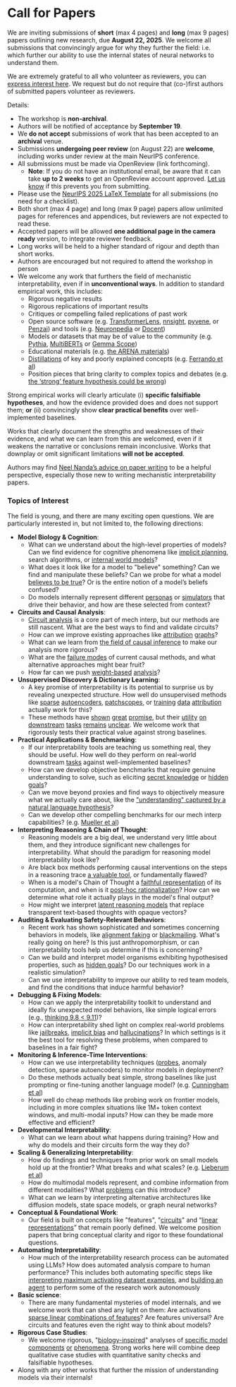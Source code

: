 # Call for Papers
We are inviting submissions of **short** (max 4 pages) and **long** (max 9 pages) papers outlining new research, due **August 22, 2025**. We welcome all submissions that convincingly argue for why they further the field: i.e. which further our ability to use the internal states of neural networks to understand them. 

We are extremely grateful to all who volunteer as reviewers, you can [express interest here](https://www.google.com/url?q=https://docs.google.com/forms/d/e/1FAIpQLSdiw1SJllzoTz_nqzDTzTOGb9DV3W_truQyh-WvYj_QGIi7Mg/viewform?usp%3Ddialog&sa=D&source=editors&ust=1753268904955529&usg=AOvVaw1mKGhNu_Zm7CXAPR3rAMYJ). We request but do not require that (co-)first authors of submitted papers volunteer as reviewers. 

Details: 
* The workshop is **non-archival**.
* Authors will be notified of acceptance by **September 19**.
* We **do not accept** submissions of work that has been accepted to an **archival** venue.
* Submissions **undergoing peer review** (on August 22) are **welcome**, including works under review at the main NeurIPS conference.
* All submissions must be made via OpenReview (link forthcoming).
  * **Note**: If you do not have an institutional email, be aware that it can take **up to 2 weeks** to get an OpenReview account approved. [Let us know](mailto:neurips2025@mechinterpworkshop.com) if this prevents you from submitting.
* Please use the [NeurIPS 2025 LaTeX Template](https://www.google.com/url?q=https://media.neurips.cc/Conferences/NeurIPS2025/Styles.zip&sa=D&source=editors&ust=1753268904957386&usg=AOvVaw2ckgtz8KyjK44n7C_BERod) for all submissions (no need for a checklist).
* Both short (max 4 page) and long (max 9 page) papers allow unlimited pages for references and appendices, but reviewers are not expected to read these.
* Accepted papers will be allowed **one additional page in the camera ready** version, to integrate reviewer feedback.
* Long works will be held to a higher standard of rigour and depth than short works.
* Authors are encouraged but not required to attend the workshop in person
* We welcome any work that furthers the field of mechanistic interpretability, even if in **unconventional ways**. In addition to standard empirical work, this includes:
  * Rigorous negative results
  * Rigorous replications of important results
  * Critiques or compelling failed replications of past work
  * Open source software (e.g. [TransformerLens](https://www.google.com/url?q=https://github.com/neelnanda-io/TransformerLens&sa=D&source=editors&ust=1753268904958746&usg=AOvVaw3i0WuOLOSwsT0UMkP5vVc6), [nnsight](https://www.google.com/url?q=https://github.com/ndif-team/nnsight&sa=D&source=editors&ust=1753268904958835&usg=AOvVaw2OCF7cAp6fH-yN_Eqm0O1p), [pyvene](https://www.google.com/url?q=https://github.com/stanfordnlp/pyvene/tree/main/pyvene/models/mlp&sa=D&source=editors&ust=1753268904958923&usg=AOvVaw3xo7EHdyI6SibbeaSZwwys), or [Penzai](https://www.google.com/url?q=https://github.com/google-deepmind/penzai&sa=D&source=editors&ust=1753268904959016&usg=AOvVaw3tqbTgRgmyYU-TZIJhHtEH)) and tools (e.g. [Neuronpedia](https://www.google.com/url?q=http://neuronpedia.org&sa=D&source=editors&ust=1753268904959110&usg=AOvVaw22tFc8umw-ug4YgaE6kEWW) or [Docent](https://www.google.com/url?q=https://transluce.org/introducing-docent&sa=D&source=editors&ust=1753268904959221&usg=AOvVaw2S4riVGY3ia1QrlinwLL9g))
  * Models or datasets that may be of value to the community (e.g. [Pythia](https://www.google.com/url?q=https://arxiv.org/abs/2304.01373&sa=D&source=editors&ust=1753268904959421&usg=AOvVaw3YvpkwfSIc5v5XUUqBsYBo), [MultiBERTs](https://www.google.com/url?q=https://arxiv.org/abs/2106.16163&sa=D&source=editors&ust=1753268904959522&usg=AOvVaw0JhHG98dLJFpPqGKjEAMpv) or [Gemma Scope](https://www.google.com/url?q=https://arxiv.org/abs/2408.05147&sa=D&source=editors&ust=1753268904959608&usg=AOvVaw2aRoFwZ--AivMLD_LTEdsY))
  * Educational materials (e.g. [the ARENA materials](https://www.google.com/url?q=https://arena3-chapter1-transformer-interp.streamlit.app/&sa=D&source=editors&ust=1753268904959793&usg=AOvVaw223-qQtIEPDeO5OMQS4mNx))
  * [Distillations](https://www.google.com/url?q=https://distill.pub/2017/research-debt/&sa=D&source=editors&ust=1753268904959910&usg=AOvVaw3sUcwWx1NY-hnLomjMHK1k) of key and poorly explained concepts (e.g. [Ferrando et al](https://www.google.com/url?q=https://arxiv.org/abs/2405.00208&sa=D&source=editors&ust=1753268904960050&usg=AOvVaw3s9RA5D3XMbdvw-1lSsF0l))
  * Position pieces that bring clarity to complex topics and debates (e.g. [the ‘strong’ feature hypothesis could be wrong](https://www.google.com/url?q=https://www.alignmentforum.org/posts/tojtPCCRpKLSHBdpn/the-strong-feature-hypothesis-could-be-wrong&sa=D&source=editors&ust=1753268904960347&usg=AOvVaw2MTbBy4Q1u7avOTbVr4tFv))

Strong empirical works will clearly articulate (i) **specific falsifiable hypotheses**, and how the evidence provided does and does not support them; **or** (ii) convincingly show **clear practical benefits** over well-implemented baselines. 

Works that clearly document the strengths and weaknesses of their evidence, and what we can learn from this are welcomed, even if it weakens the narrative or conclusions remain inconclusive. Works that downplay or omit significant limitations **will not be accepted**. 

Authors may find [Neel Nanda’s advice on paper writing](https://www.google.com/url?q=https://www.alignmentforum.org/posts/eJGptPbbFPZGLpjsp/highly-opinionated-advice-on-how-to-write-ml-papers&sa=D&source=editors&ust=1753268904961527&usg=AOvVaw0OyCudppiJA3rmKaI-5nJ7) to be a helpful perspective, especially those new to writing mechanistic interpretability papers. 
### Topics of Interest
The field is young, and there are many exciting open questions. We are particularly interested in, but not limited to, the following directions: 
* **Model Biology & Cognition**:
  * What can we understand about the high-level properties of models? Can we find evidence for cognitive phenomena like [implicit planning](https://www.google.com/url?q=https://transformer-circuits.pub/2025/attribution-graphs/biology.html%23dives-poems&sa=D&source=editors&ust=1753268904962281&usg=AOvVaw2OMIXmkmHO02yyMqPyiVqG), search algorithms, or [internal world models](https://www.google.com/url?q=https://arxiv.org/abs/2210.13382&sa=D&source=editors&ust=1753268904962407&usg=AOvVaw29Vm_5TII1R-w_qioV0JIG)?
  * What does it look like for a model to "believe" something? Can we find and manipulate these beliefs? Can we probe for what a model [believes to be true](https://www.google.com/url?q=https://arxiv.org/abs/2310.06824&sa=D&source=editors&ust=1753268904962657&usg=AOvVaw1byGoPGmKQ1HLAaIqjgTWJ)? Or is the entire notion of a model’s beliefs confused?
  * Do models internally represent different [personas](https://www.google.com/url?q=https://arxiv.org/abs/2406.12094&sa=D&source=editors&ust=1753268904962877&usg=AOvVaw16FJACYkRfAKM25q7H9KE5) or [simulators](https://www.google.com/url?q=https://www.nature.com/articles/s41586-023-06647-8&sa=D&source=editors&ust=1753268904963028&usg=AOvVaw1L378FKou5acZ00W_gXEcr) that drive their behavior, and how are these selected from context?
* **Circuits and Causal Analysis**:
  * [Circuit analysis](https://www.google.com/url?q=https://distill.pub/2020/circuits/zoom-in/&sa=D&source=editors&ust=1753268904963466&usg=AOvVaw0cajIXwZ2l-vhkwKGe7o3T) is a core part of mech interp, but our methods are still nascent. What are the best ways to find and validate circuits?
  * How can we improve existing approaches like [attribution](https://www.google.com/url?q=https://arxiv.org/abs/2406.11944&sa=D&source=editors&ust=1753268904963856&usg=AOvVaw1ba_XIo1TwsoNxFV99eD5O) [graphs](https://www.google.com/url?q=https://transformer-circuits.pub/2025/attribution-graphs/methods.html&sa=D&source=editors&ust=1753268904964007&usg=AOvVaw3GnDBs1Cs_C_myJkZGgCXY)?
  * What can we learn from [the field of causal inference](https://www.google.com/url?q=https://arxiv.org/abs/2407.04690&sa=D&source=editors&ust=1753268904964300&usg=AOvVaw0xwCTw0syrEQdMtwkDsBR8) to make our analysis more rigorous?
  * What are the [failure modes](https://www.google.com/url?q=https://arxiv.org/abs/2307.15771&sa=D&source=editors&ust=1753268904964596&usg=AOvVaw0BCYozYuOHgZb8vvrGaygf) of current causal methods, and what alternative approaches might bear fruit?
  * How far can we push [weight-based](https://www.google.com/url?q=https://arxiv.org/abs/2301.05217&sa=D&source=editors&ust=1753268904964962&usg=AOvVaw1GxsCWBjYPAAI36Kvx-RJT) [analysis](https://www.google.com/url?q=https://arxiv.org/abs/2410.08417&sa=D&source=editors&ust=1753268904965105&usg=AOvVaw1cnSvbXq4UMRrcKN1R9eDU)?
* **Unsupervised Discovery & Dictionary Learning**:
  * A key promise of interpretability is its potential to surprise us by revealing unexpected structure. How well do unsupervised methods like [sparse](https://www.google.com/url?q=https://arxiv.org/abs/2103.15949&sa=D&source=editors&ust=1753268904965854&usg=AOvVaw00oaS6Zw7wneC8s7tmUjIQ) [autoencoders](https://www.google.com/url?q=https://transformer-circuits.pub/2023/monosemantic-features&sa=D&source=editors&ust=1753268904966032&usg=AOvVaw3MgU9hNcO_m-_F5pUMqTY4), [patch](https://www.google.com/url?q=https://arxiv.org/abs/2401.06102&sa=D&source=editors&ust=1753268904966193&usg=AOvVaw2dJi16QGx_CL9GC_RYEjJZ)[scopes](https://www.google.com/url?q=https://arxiv.org/abs/2403.10949v2&sa=D&source=editors&ust=1753268904966302&usg=AOvVaw1n9OZvZR6DbV2sEkZy-eyK), or [training](https://www.google.com/url?q=https://proceedings.mlr.press/v70/koh17a?ref%3Dhttps://githubhelp.com&sa=D&source=editors&ust=1753268904966477&usg=AOvVaw2lkbw1PFA5xgFp_I13c4JV) [data](https://www.google.com/url?q=https://arxiv.org/abs/2308.03296&sa=D&source=editors&ust=1753268904966613&usg=AOvVaw1oVy1yWc_k4rcHwxUK_K8j) [attribution](https://www.google.com/url?q=https://arxiv.org/abs/2205.11482&sa=D&source=editors&ust=1753268904966750&usg=AOvVaw0elnmRtDSyhKCc3cJVS7U8) actually work for this?
  * These methods have [shown](https://www.google.com/url?q=https://transformer-circuits.pub/2024/scaling-monosemanticity/index.html&sa=D&source=editors&ust=1753268904967079&usg=AOvVaw0ndnP2YvYKtb76Rn946hQX) [great](https://www.google.com/url?q=https://transformer-circuits.pub/2025/attribution-graphs/biology.html&sa=D&source=editors&ust=1753268904967261&usg=AOvVaw3_ZmcHyiptp5YAUKbh8meH) [promise](https://www.google.com/url?q=https://arxiv.org/abs/2503.10965&sa=D&source=editors&ust=1753268904967402&usg=AOvVaw08Henh5U17-Z1WVTxMFJct), but their [utility](https://www.google.com/url?q=https://arxiv.org/abs/2502.16681&sa=D&source=editors&ust=1753268904967555&usg=AOvVaw1Cxx_iMHxdlv3nBqvZ82-E) [on](https://www.google.com/url?q=https://www.tilderesearch.com/blog/sieve&sa=D&source=editors&ust=1753268904967686&usg=AOvVaw28ltfFLLLTDtTWgn6qgGY9) [downstream](https://www.google.com/url?q=https://arxiv.org/abs/2501.17148&sa=D&source=editors&ust=1753268904967835&usg=AOvVaw3V8SG5ufgHXBtx4sY3co_A) [tasks](https://www.google.com/url?q=https://transformer-circuits.pub/2024/features-as-classifiers/index.html&sa=D&source=editors&ust=1753268904968021&usg=AOvVaw2mF_AOlg-t4yonfp5UWPZF) [remains](https://www.google.com/url?q=https://arxiv.org/abs/2502.04382&sa=D&source=editors&ust=1753268904968182&usg=AOvVaw3jZING09uWBvWwhvoRcR0j) [unclear](https://www.google.com/url?q=https://www.alignmentforum.org/posts/4uXCAJNuPKtKBsi28/negative-results-for-saes-on-downstream-tasks&sa=D&source=editors&ust=1753268904968403&usg=AOvVaw21DLU-L09_fTS-oypUvWwu). We welcome work that rigorously tests their practical value against strong baselines.
* **Practical Applications & Benchmarking**:
  * If our interpretability tools are teaching us something real, they should be useful. How well do they perform on real-world downstream [tasks](https://www.google.com/url?q=https://www.lesswrong.com/posts/wGRnzCFcowRCrpX4Y/downstream-applications-as-validation-of-interpretability&sa=D&source=editors&ust=1753268904969426&usg=AOvVaw0U_GsENvNwQVURWZBelWld) against well-implemented baselines?
  * How can we develop objective benchmarks that require genuine understanding to solve, such as eliciting [secret knowledge](https://www.google.com/url?q=https://arxiv.org/abs/2505.14352&sa=D&source=editors&ust=1753268904969966&usg=AOvVaw0-UNS9ogL4hLhO4chEvLYw) or [hidden goals](https://www.google.com/url?q=https://arxiv.org/abs/2503.10965&sa=D&source=editors&ust=1753268904970132&usg=AOvVaw1M1ipZ4AYeGrDrx0JrKqbB)?
  * Can we move beyond proxies and find ways to objectively measure what we actually care about, like the ["understanding" captured by a natural language hypothesis](https://www.google.com/url?q=https://arxiv.org/abs/2502.04382&sa=D&source=editors&ust=1753268904970675&usg=AOvVaw1amXxN0dp4k0QaOCng2EZZ)?
  * Can we develop other compelling benchmarks for our mech interp capabilities? (e.g. [Mueller et al](https://www.google.com/url?q=https://arxiv.org/abs/2504.13151&sa=D&source=editors&ust=1753268904971077&usg=AOvVaw2YaCJWCzptc2auEmuCPjGC))
* **Interpreting Reasoning & Chain of Thought**:
  * Reasoning models are a big deal, we understand very little about them, and they introduce significant new challenges for interpretability. What should the paradigm for reasoning model interpretability look like?
  * Are black box methods performing causal interventions on the steps in a reasoning trace [a valuable tool](https://www.google.com/url?q=https://arxiv.org/abs/2506.19143&sa=D&source=editors&ust=1753268904972396&usg=AOvVaw12xbb2q32hY0JZ7KAGfd-2), or fundamentally flawed?
  * When is a model's Chain of Thought a [faithful representation](https://www.google.com/url?q=https://arxiv.org/abs/2305.04388&sa=D&source=editors&ust=1753268904972781&usg=AOvVaw1Nq_JMtJESkR6mnydSggXU) of its computation, and when is it [post-hoc rationalization](https://www.google.com/url?q=https://arxiv.org/abs/2503.08679&sa=D&source=editors&ust=1753268904973022&usg=AOvVaw19aHAa7RIy2G4FJ2PBN-QD)? How can we determine what role it actually plays in the model's final output?
  * How might we interpret [latent reasoning models](https://www.google.com/url?q=https://arxiv.org/abs/2412.06769&sa=D&source=editors&ust=1753268904973487&usg=AOvVaw1qXOa_vY_mD11eusjm0mCa) that replace transparent text-based thoughts with opaque vectors?
* **Auditing & Evaluating Safety-Relevant Behaviors**:
  * Recent work has shown sophisticated and sometimes concerning behaviors in models, like [alignment faking](https://www.google.com/url?q=https://arxiv.org/abs/2412.14093&sa=D&source=editors&ust=1753268904974299&usg=AOvVaw1essZFZ1ACcSJK8HBMQbRP) or [blackmailing](https://www.google.com/url?q=https://www.anthropic.com/research/agentic-misalignment&sa=D&source=editors&ust=1753268904974497&usg=AOvVaw3mMzYl2GymfQaz-PBHQB7A). What's really going on here? Is this just anthropomorphism, or can interpretability tools help us determine if this is concerning?
  * Can we build and interpret model organisms exhibiting hypothesised properties, such as [hidden goals](https://www.google.com/url?q=https://arxiv.org/abs/2503.10965&sa=D&source=editors&ust=1753268904975151&usg=AOvVaw0QNoAR9lP7NhXtY6QtdRHy)? Do our techniques work in a realistic simulation?
  * Can we use interpretability to improve our ability to red team models, and find the conditions that induce harmful behavior?
* **Debugging & Fixing Models**:
  * How can we apply the interpretability toolkit to understand and ideally fix unexpected model behaviors, like simple logical errors (e.g., [thinking 9.8 < 9.11](https://www.google.com/url?q=https://transluce.org/observability-interface&sa=D&source=editors&ust=1753268904976445&usg=AOvVaw1x0_ttZ-IOmwDQ_wzH-eK-))?
  * How can interpretability shed light on complex real-world problems like [jailbreaks](https://www.google.com/url?q=https://transformer-circuits.pub/2025/attribution-graphs/biology.html%23dives-jailbreak&sa=D&source=editors&ust=1753268904976875&usg=AOvVaw09Y9odv3linygUy5H05ADi), [implicit bias](https://www.google.com/url?q=https://arxiv.org/abs/2506.10922&sa=D&source=editors&ust=1753268904977058&usg=AOvVaw2y8qMX26vl-qDX8bsaDmgV) and [hallucinations](https://www.google.com/url?q=https://arxiv.org/abs/2411.14257&sa=D&source=editors&ust=1753268904977227&usg=AOvVaw1zPPnBEue9ew_y8LIoV028)? In which settings is it the best tool for resolving these problems, when compared to baselines in a fair fight?
* **Monitoring & Inference-Time Interventions**:
  * How can we use interpretability techniques ([probes](https://www.google.com/url?q=https://arxiv.org/abs/2102.12452&sa=D&source=editors&ust=1753268904977947&usg=AOvVaw1RzpGieSAuL6Rx8Walo6m-), anomaly detection, sparse autoencoders) to monitor models in deployment?
  * Do these methods actually beat simple, strong baselines like just prompting or fine-tuning another language model? (e.g. [Cunningham et al](https://www.google.com/url?q=https://alignment.anthropic.com/2025/cheap-monitors/&sa=D&source=editors&ust=1753268904978582&usg=AOvVaw1JToZAppePguw0CC-zaVl0))
  * How well do cheap methods like probing work on frontier models, including in more complex situations like 1M+ token context windows, and multi-modal inputs? How can they be made more effective and efficient?
* **Developmental Interpretability**:
  * What can we learn about what happens during training? How and why do models and their circuits form the way they do?
* **Scaling & Generalizing Interpretability**:
  * How do findings and techniques from prior work on small models hold up at the frontier? What breaks and what scales? (e.g. [Lieberum et al](https://www.google.com/url?q=https://arxiv.org/abs/2307.09458&sa=D&source=editors&ust=1753268904980489&usg=AOvVaw1ls5gwqqiV7NdLQfNm0jKA))
  * How do multimodal models represent, and combine information from different modalities? What [problems](https://www.google.com/url?q=https://openreview.net/pdf?id%3DVUhRdZp8ke&sa=D&source=editors&ust=1753268904980954&usg=AOvVaw19EgWyMpZJTqp2fdLJ2iV9) can this introduce?
  * What can we learn by interpreting alternative architectures like diffusion models, state space models, or graph neural networks?
* **Conceptual & Foundational Work**:
  * Our field is built on concepts like "features", "[circuits](https://www.google.com/url?q=https://distill.pub/2020/circuits/zoom-in/&sa=D&source=editors&ust=1753268904981808&usg=AOvVaw0nArPxKHnPy1-tGwajitcb)" and “[linear representations](https://www.google.com/url?q=https://transformer-circuits.pub/2024/july-update/index.html%23linear-representations&sa=D&source=editors&ust=1753268904982045&usg=AOvVaw2w3DY7_zErBsNQJ6OBYz6e)” that remain poorly defined. We welcome position papers that bring conceptual clarity and rigor to these foundational questions.
* **Automating Interpretability**:
  * How much of the interpretability research process can be automated using LLMs? How does automated analysis compare to human performance? This includes both automating specific steps like [interpreting maximum activating dataset examples](https://www.google.com/url?q=https://openaipublic.blob.core.windows.net/neuron-explainer/paper/index.html&sa=D&source=editors&ust=1753268904983240&usg=AOvVaw25zWR4oN-D6qV2QRK2yGV3), and [building an agent](https://www.google.com/url?q=https://arxiv.org/abs/2404.14394&sa=D&source=editors&ust=1753268904983419&usg=AOvVaw31XcKrjPqpJdQOBnyVq79J) to perform some of the research work autonomously
* **Basic science**:
  * There are many fundamental mysteries of model internals, and we welcome work that can shed any light on them: Are activations [sparse linear](https://www.google.com/url?q=https://arxiv.org/abs/1601.03764&sa=D&source=editors&ust=1753268904984095&usg=AOvVaw1AnbhwS8H_UNNbjmAaVuzq) [combinations of features](https://www.google.com/url?q=https://transformer-circuits.pub/2022/toy_model/index.html&sa=D&source=editors&ust=1753268904984315&usg=AOvVaw3nW-Jig51tU-p1nkRU_gnh)? Are features universal? Are circuits and features even the right way to think about models?
* **Rigorous Case Studies**:
  * We welcome rigorous, "[biology-inspired](https://www.google.com/url?q=https://distill.pub/2020/circuits/curve-circuits/&sa=D&source=editors&ust=1753268904984999&usg=AOvVaw3Qwr7obLuG8wptkUyhGp93)" analyses of [specific model](https://www.google.com/url?q=https://arxiv.org/abs/2310.04625&sa=D&source=editors&ust=1753268904985170&usg=AOvVaw2pSKPrtR8VizlXleq_gwC0) [components](https://www.google.com/url?q=https://transformer-circuits.pub/2024/scaling-monosemanticity/index.html&sa=D&source=editors&ust=1753268904985368&usg=AOvVaw1sXrpU-5_qIstXq7SYQQN9) [or](https://www.google.com/url?q=https://arxiv.org/abs/2305.01610&sa=D&source=editors&ust=1753268904985492&usg=AOvVaw0Okz7x3gPZBkDkGOeekUQj) [phenomena](https://www.google.com/url?q=https://arxiv.org/abs/2306.09346&sa=D&source=editors&ust=1753268904985630&usg=AOvVaw0I1-jN7HVdprJIV-rTswvs). Strong works here will combine deep qualitative case studies with quantitative sanity checks and falsifiable hypotheses.
* Along with any other works that further the mission of understanding models via their internals!
